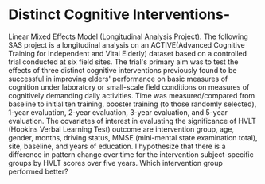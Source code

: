 # Distinct Cognitive Interventions-
Linear Mixed Effects Model (Longitudinal Analysis Project).
The following SAS project is a longitudinal analysis on an ACTIVE(Advanced Cognitive Training for Independent and Vital Elderly) dataset based on a controlled trial conducted at six field sites. The trial's primary aim was to test the effects of three distinct cognitive interventions previously found to be successful in improving elders' performance on basic measures of cognition under laboratory or small-scale field conditions on measures of cognitively demanding daily activities. Time was measured/compared from baseline to initial ten training, booster training (to those randomly selected), 1-year evaluation, 2-year evaluation, 3-year evaluation, and 5-year evaluation.  The covariates of interest in evaluating the significance of HVLT (Hopkins Verbal Learning Test) outcome are intervention group, age, gender, months, driving status, MMSE (mini-mental state examination total), site, baseline, and years of education. I hypothesize that there is a difference in pattern change over time for the intervention subject-specific groups by HVLT scores over five years. Which intervention group performed better? 
